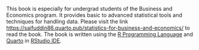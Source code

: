 This book is especially for undergrad students of the Business and Economics program. It provides basic to advanced statistical tools and techniques for handling data. Please visit the link https://saifuddin86.quarto.pub/statistics-for-business-and-economics/  to read the book.
The book is written using the <a href="https://www.r-project.org/">R Programming Language</a> and  <a href="https://quarto.org/">Quarto</a> in <a href="https://posit.co/downloads/"> RStudio IDE</a>.


